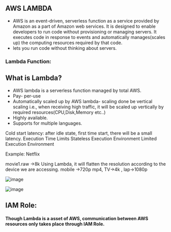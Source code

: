 ## AWS LAMBDA
+ AWS is an event-driven, serverless function as a service provided by Amazon as a part of Amazon web services. It is designed to enable developers to run code without provisioning or managing servers. It executes code in response to events and automatically manages(scales up) the computing resources required by that code.
+ lets you run code without thinking about servers.
 ### Lambda Function:
## What is Lambda?
+	AWS lambda is a serverless function managed by total AWS.
+	Pay- per-use
+	Automatically scaled up by AWS lambda- scaling done be vertical scaling i.e., when receiving high traffic, it will be scaled up vertically by required resources(CPU,Disk,Memory etc..)
+	Highly available.
+	Supports for multiple languages.

Cold start latency: after idle state, first time start, there will be a small latency.
Execution Time Limits
Stateless Execution Environment
Limited Execution Environment 

Example: Netflix

movie1.raw ->8k
Using Lambda, it will flatten the resolution according to the device we are accessing. mobile ->720p mp4, TV->4k , lap->1080p

![image](https://github.com/user-attachments/assets/5be7c397-581f-4bbd-af44-27bf06475879)

![image](https://github.com/user-attachments/assets/d44f514a-ccf9-4d46-908f-b1ced0e6f414)

## IAM Role: 
#### Though Lambda is a asset of AWS, communication between AWS resources only takes place through IAM Role.
